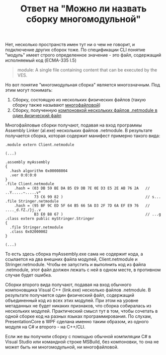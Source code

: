﻿---
title: "Ответ на \"Можно ли назвать сборку многомодульной\""
se.owner.user_id: 240512
se.owner.display_name: "MSDN.WhiteKnight"
se.owner.link: "https://ru.stackoverflow.com/users/240512/msdn-whiteknight"
se.answer_id: 1158636
se.question_id: 1158500
se.post_type: answer
se.is_accepted: False
---
<p>Нет, несколько пространств имен тут ни о чем не говорит, и подключение других сборок тоже. По спецификации CLI понятие &quot;модуль&quot; имеет строго определенное значение - это файл, содержащий исполняемый код (ECMA-335 I.5)</p>
<blockquote>
<p>module: A single file containing content that can be executed by the VES.</p>
</blockquote>
<p>Но вот понятие &quot;многомодульная сборка&quot; является многозначным. Под этим могут понимать:</p>
<ol>
<li>Сборку, состоящую из нескольких физических файлов (такую сборку также называют <a href="https://docs.microsoft.com/en-us/dotnet/framework/app-domains/multifile-assemblies" rel="nofollow noreferrer">многофайловой</a>)</li>
<li>Сборку, полученную <a href="https://docs.microsoft.com/en-us/cpp/build/reference/netmodule-files-as-linker-input?view=vs-2019" rel="nofollow noreferrer">компоновкой нескольких файлов .netmodule в один физический файл</a></li>
</ol>
<p>Многофайловые сборки получают, подавая на вход программы Assembly Linker (al.exe) нескольких файлов .netmodule. В результате получается сборка, которая содержит манифест примерно такого вида:</p>

<pre><code>.module extern Client.netmodule

(...)

.assembly myAssembly
{
  .hash algorithm 0x00008004
  .ver 0:0:0:0
}
.file Client.netmodule
    .hash = (03 DB 59 BE DA B5 E9 DB 7E 0E D3 E5 2E AB 76 2A   // ..Y.....~.....v*
             73 C6 99 82 )                                     // s...
.file Stringer.netmodule
    .hash = (95 BF 9C ED 5F 64 B5 66 5A D3 2F 7D 6A EF E9 76   // ...._d.fZ./}j..v
             B3 E0 B8 67 )                                     // ...g
.class extern public myStringer.Stringer
{
  .file Stringer.netmodule
  .class 0x02000002
}

(...)
</code></pre>
<p>То есть здесь сборка myAssembly.exe сама не содержит кода, а ссылается на два внешних файла модулей, Client.netmodule и Stringer.netmodule. Чтобы ее запустить и выполнить код из файла .netmodule, этот файл должен лежать с ней в одном месте, в противном случае будет ошибка.</p>
<p>Сборки второго вида получают, подавая на вход обычного компоновщика Visual C++ (link.exe) несколько файлов .netmodule. В результате получается один физический файл, содержащий объединенный код из всех этих модулей. При этом на уровне метаданных не будет никаких признаков, что сборка собиралась из нескольких модулей. Практический смысл тут в том, чтобы сочетать в одной сборке код на разных языках программирования. По слухам, PresentationCore в WPF сделана именно таким образом, из одного модуля на C# и второго - на С++/CLI.</p>
<p>Если же вы получили сборку с помощью обычной компиляции C# в Visual Studio или командной строке MSBuild, без компоновки, то она не может быть ни многомодульной, ни многофайловой.</p>
